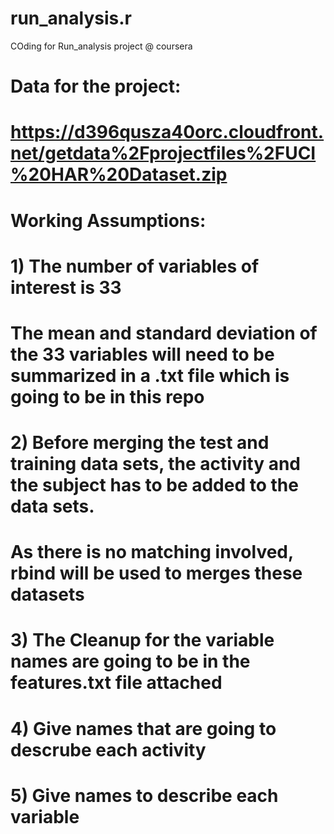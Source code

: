 # run_analysis.r
COding for Run_analysis project @ coursera
#
# Data for the project:
# https://d396qusza40orc.cloudfront.net/getdata%2Fprojectfiles%2FUCI%20HAR%20Dataset.zip
#
# Working Assumptions:
# 1) The number of variables of interest is 33 
#    The mean and standard deviation of the 33 variables will need to be summarized in a .txt file which is going to be in this repo
#      
# 2) Before merging the test and training data sets, the activity and the subject has to be added to the data sets.
#        As there is no matching involved, rbind will be used to merges these datasets 
#
# 3) The Cleanup for the variable names are going to be in the features.txt file attached
#
# 4) Give names that are going to descrube each activity 
#
# 5) Give names to describe each variable
#
